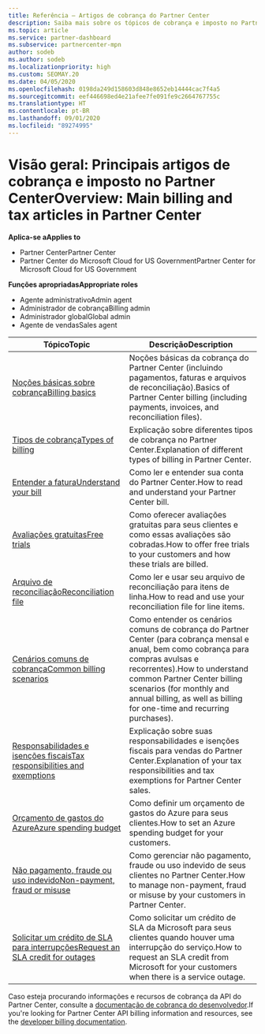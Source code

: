 ```yaml
---
title: Referência – Artigos de cobrança do Partner Center
description: Saiba mais sobre os tópicos de cobrança e imposto no Partner Center. As informações abrangem recursos de cobrança, faturas, cobrança do CSP e impostos.
ms.topic: article
ms.service: partner-dashboard
ms.subservice: partnercenter-mpn
author: sodeb
ms.author: sodeb
ms.localizationpriority: high
ms.custom: SEOMAY.20
ms.date: 04/05/2020
ms.openlocfilehash: 0198da249d158603d848e8652eb14444cac7f4a5
ms.sourcegitcommit: eef446698ed4e21afee7fe091fe9c2664767755c
ms.translationtype: HT
ms.contentlocale: pt-BR
ms.lasthandoff: 09/01/2020
ms.locfileid: "89274995"
---
```

# <a name="overview-main-billing-and-tax-articles-in-partner-center"></a><span data-ttu-id="1cea0-104">Visão geral: Principais artigos de cobrança e imposto no Partner Center</span><span class="sxs-lookup"><span data-stu-id="1cea0-104">Overview: Main billing and tax articles in Partner Center</span></span>

<span data-ttu-id="1cea0-105">**Aplica-se a**</span><span class="sxs-lookup"><span data-stu-id="1cea0-105">**Applies to**</span></span>

- <span data-ttu-id="1cea0-106">Partner Center</span><span class="sxs-lookup"><span data-stu-id="1cea0-106">Partner Center</span></span>
- <span data-ttu-id="1cea0-107">Partner Center do Microsoft Cloud for US Government</span><span class="sxs-lookup"><span data-stu-id="1cea0-107">Partner Center for Microsoft Cloud for US Government</span></span>

<span data-ttu-id="1cea0-108">**Funções apropriadas**</span><span class="sxs-lookup"><span data-stu-id="1cea0-108">**Appropriate roles**</span></span>

- <span data-ttu-id="1cea0-109">Agente administrativo</span><span class="sxs-lookup"><span data-stu-id="1cea0-109">Admin agent</span></span>
- <span data-ttu-id="1cea0-110">Administrador de cobrança</span><span class="sxs-lookup"><span data-stu-id="1cea0-110">Billing admin</span></span>
- <span data-ttu-id="1cea0-111">Administrador global</span><span class="sxs-lookup"><span data-stu-id="1cea0-111">Global admin</span></span>
- <span data-ttu-id="1cea0-112">Agente de vendas</span><span class="sxs-lookup"><span data-stu-id="1cea0-112">Sales agent</span></span>

| <span data-ttu-id="1cea0-113">Tópico</span><span class="sxs-lookup"><span data-stu-id="1cea0-113">Topic</span></span> | <span data-ttu-id="1cea0-114">Descrição</span><span class="sxs-lookup"><span data-stu-id="1cea0-114">Description</span></span> |
| ----- | ----------- |
| [<span data-ttu-id="1cea0-115">Noções básicas sobre cobrança</span><span class="sxs-lookup"><span data-stu-id="1cea0-115">Billing basics</span></span>](billing-basics.md) | <span data-ttu-id="1cea0-116">Noções básicas da cobrança do Partner Center (incluindo pagamentos, faturas e arquivos de reconciliação).</span><span class="sxs-lookup"><span data-stu-id="1cea0-116">Basics of Partner Center billing (including payments, invoices, and reconciliation files).</span></span> |
| [<span data-ttu-id="1cea0-117">Tipos de cobrança</span><span class="sxs-lookup"><span data-stu-id="1cea0-117">Types of billing</span></span>](billing-different-types.md) | <span data-ttu-id="1cea0-118">Explicação sobre diferentes tipos de cobrança no Partner Center.</span><span class="sxs-lookup"><span data-stu-id="1cea0-118">Explanation of different types of billing in Partner Center.</span></span> |
| [<span data-ttu-id="1cea0-119">Entender a fatura</span><span class="sxs-lookup"><span data-stu-id="1cea0-119">Understand your bill</span></span>](read-your-bill.md) | <span data-ttu-id="1cea0-120">Como ler e entender sua conta do Partner Center.</span><span class="sxs-lookup"><span data-stu-id="1cea0-120">How to read and understand your Partner Center bill.</span></span> |
| [<span data-ttu-id="1cea0-121">Avaliações gratuitas</span><span class="sxs-lookup"><span data-stu-id="1cea0-121">Free trials</span></span>](offer-your-customers-trials-of-microsoft-products.md) | <span data-ttu-id="1cea0-122">Como oferecer avaliações gratuitas para seus clientes e como essas avaliações são cobradas.</span><span class="sxs-lookup"><span data-stu-id="1cea0-122">How to offer free trials to your customers and how these trials are billed.</span></span> |
| [<span data-ttu-id="1cea0-123">Arquivo de reconciliação</span><span class="sxs-lookup"><span data-stu-id="1cea0-123">Reconciliation file</span></span>](use-the-reconciliation-files.md) | <span data-ttu-id="1cea0-124">Como ler e usar seu arquivo de reconciliação para itens de linha.</span><span class="sxs-lookup"><span data-stu-id="1cea0-124">How to read and use your reconciliation file for line items.</span></span> |
| [<span data-ttu-id="1cea0-125">Cenários comuns de cobrança</span><span class="sxs-lookup"><span data-stu-id="1cea0-125">Common billing scenarios</span></span>](common-billing-scenarios.md) | <span data-ttu-id="1cea0-126">Como entender os cenários comuns de cobrança do Partner Center (para cobrança mensal e anual, bem como cobrança para compras avulsas e recorrentes).</span><span class="sxs-lookup"><span data-stu-id="1cea0-126">How to understand common Partner Center billing scenarios (for monthly and annual billing, as well as billing for one-time and recurring purchases).</span></span> |
| [<span data-ttu-id="1cea0-127">Responsabilidades e isenções fiscais</span><span class="sxs-lookup"><span data-stu-id="1cea0-127">Tax responsibilities and exemptions</span></span>](tax-and-tax-exemptions.md) | <span data-ttu-id="1cea0-128">Explicação sobre suas responsabilidades e isenções fiscais para vendas do Partner Center.</span><span class="sxs-lookup"><span data-stu-id="1cea0-128">Explanation of your tax responsibilities and tax exemptions for Partner Center sales.</span></span> |
| [<span data-ttu-id="1cea0-129">Orçamento de gastos do Azure</span><span class="sxs-lookup"><span data-stu-id="1cea0-129">Azure spending budget</span></span>](set-an-azure-spending-budget-for-your-customers.md) | <span data-ttu-id="1cea0-130">Como definir um orçamento de gastos do Azure para seus clientes.</span><span class="sxs-lookup"><span data-stu-id="1cea0-130">How to set an Azure spending budget for your customers.</span></span> |
| [<span data-ttu-id="1cea0-131">Não pagamento, fraude ou uso indevido</span><span class="sxs-lookup"><span data-stu-id="1cea0-131">Non-payment, fraud or misuse</span></span>](non-payment-fraud-misuse.md) | <span data-ttu-id="1cea0-132">Como gerenciar não pagamento, fraude ou uso indevido de seus clientes no Partner Center.</span><span class="sxs-lookup"><span data-stu-id="1cea0-132">How to manage non-payment, fraud or misuse by your customers in Partner Center.</span></span> |
| [<span data-ttu-id="1cea0-133">Solicitar um crédito de SLA para interrupções</span><span class="sxs-lookup"><span data-stu-id="1cea0-133">Request an SLA credit for outages</span></span>](request-credit.md) | <span data-ttu-id="1cea0-134">Como solicitar um crédito de SLA da Microsoft para seus clientes quando houver uma interrupção do serviço.</span><span class="sxs-lookup"><span data-stu-id="1cea0-134">How to request an SLA credit from Microsoft for your customers when there is a service outage.</span></span> |

<span data-ttu-id="1cea0-135">Caso esteja procurando informações e recursos de cobrança da API do Partner Center, consulte a [documentação de cobrança do desenvolvedor](https://docs.microsoft.com/partner-center/develop/manage-billing).</span><span class="sxs-lookup"><span data-stu-id="1cea0-135">If you're looking for Partner Center API billing information and resources, see the [developer billing documentation](https://docs.microsoft.com/partner-center/develop/manage-billing).</span></span>
